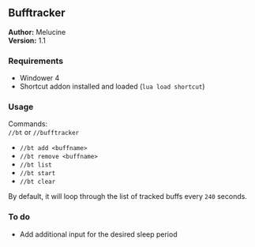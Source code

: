## Bufftracker

**Author:** Melucine
<br>
**Version:** 1.1
<be>

### Requirements
- Windower 4
- Shortcut addon installed and loaded (`lua load shortcut`)


### Usage

Commands: <br>
`//bt` or `//bufftracker`
<br>
- `//bt add <buffname>`
- `//bt remove <buffname>`
- `//bt list`
- `//bt start`
- `//bt clear`

By default, it will loop through the list of tracked buffs every `240` seconds. 

### To do
- Add additional input for the desired sleep period
